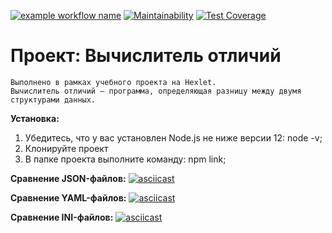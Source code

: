 [![example workflow name](https://github.com/smbartem/frontend-project-lvl2/workflows/Node%20CI/badge.svg)](https://github.com/smbartem/frontend-project-lvl2/actions) [![Maintainability](https://api.codeclimate.com/v1/badges/a99a88d28ad37a79dbf6/maintainability)](https://codeclimate.com/github/smbartem/frontend-project-lvl2) [![Test Coverage](https://api.codeclimate.com/v1/badges/26eefb3862f29006b880/test_coverage)](https://codeclimate.com/github/smbartem/frontend-project-lvl2/test_coverage)


__Проект: Вычислитель отличий__ 
===========
    Выполнено в рамках учебного проекта на Hexlet.
    Вычислитель отличий – программа, определяющая разницу между двумя структурами данных. 

__Установка:__
  1. Убедитесь, что у вас установлен Node.js не ниже версии 12: node -v;
  2. Клонируйте проект
  3. В папке проекта выполните команду: npm link;
  
__Сравнение JSON-файлов:__
[![asciicast](https://asciinema.org/a/BjR2iOEpU9ZNSydZaxma55Oqt.svg)](https://asciinema.org/a/BjR2iOEpU9ZNSydZaxma55Oqt)

__Сравнение YAML-файлов:__
[![asciicast](https://asciinema.org/a/h6tG4PaSUirtIUqIPD21kKCNa.svg)](https://asciinema.org/a/h6tG4PaSUirtIUqIPD21kKCNa)

__Сравнение INI-файлов:__
[![asciicast](https://asciinema.org/a/l6RHQMLxkA0BeHPca1CyAg2GL.svg)](https://asciinema.org/a/l6RHQMLxkA0BeHPca1CyAg2GL)
